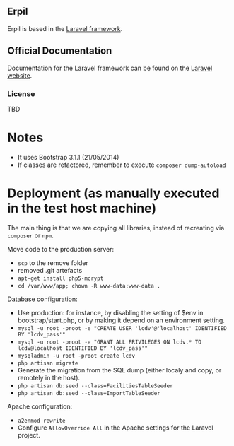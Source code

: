 ## Erpil

Erpil is based in the [Laravel framework](http://github.com/laravel/framework).


## Official Documentation

Documentation for the Laravel framework can be found on the [Laravel website](http://laravel.com/docs).



### License

TBD


# Notes
- It uses Bootstrap 3.1.1 (21/05/2014)
- If classes are refactored, remember to execute `composer dump-autoload`

# Deployment (as manually executed in the test host machine)

The main thing is that we are copying all libraries, instead of recreating via `composer` or `npm`.

Move code to the production server:

- `scp` to the remove folder
- removed .git artefacts
- `apt-get install php5-mcrypt`
- `cd /var/www/app; chown -R www-data:www-data .`

Database configuration:

- Use production: for instance, by disabling the setting of $env in bootstrap/start.php, or by making it depend on an environment setting.
- `mysql -u root -proot -e "CREATE USER 'lcdv'@'localhost' IDENTIFIED BY 'lcdv_pass'"`
- `mysql -u root -proot -e "GRANT ALL PRIVILEGES ON lcdv.* TO lcdv@localhost IDENTIFIED BY 'lcdv_pass'"`
- `mysqladmin -u root -proot create lcdv`
- `php artisan migrate`
- Generate the migration from the SQL dump (either localy and copy, or remotely in the host).
- `php artisan db:seed --class=FacilitiesTableSeeder`
- `php artisan db:seed --class=ImportTableSeeder`

Apache configuration:

- `a2enmod rewrite`
- Configure `AllowOverride All` in the Apache settings for the Laravel project.